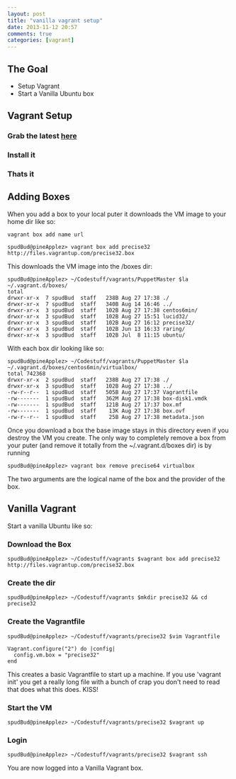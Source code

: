 ```yaml
---
layout: post
title: "vanilla vagrant setup"
date: 2013-11-12 20:57
comments: true
categories: [vagrant]
---
```



## The Goal
- Setup Vagrant
- Start a Vanilla Ubuntu box


<!-- more -->

## Vagrant Setup

### Grab the latest [here](http://downloads.vagrantup.com/)

### Install it

### Thats it

## Adding Boxes

When you add a box to your local puter it downloads the VM image to your home dir like so:

```
vagrant box add name url
```
```
spudBud@pineApplez> vagrant box add precise32 http://files.vagrantup.com/precise32.box
```
This downloads the VM image into the /boxes dir:

```
spudBud@pineApplez> ~/Codestuff/vagrants/PuppetMaster $la ~/.vagrant.d/boxes/
total 
drwxr-xr-x  7 spudBud  staff   238B Aug 27 17:38 ./
drwxr-xr-x  7 spudBud  staff   340B Aug 14 16:46 ../
drwxr-xr-x  3 spudBud  staff   102B Aug 27 17:38 centos6min/
drwxr-xr-x  3 spudBud  staff   102B Aug 27 15:51 lucid32/
drwxr-xr-x  3 spudBud  staff   102B Aug 27 16:12 precise32/
drwxr-xr-x  3 spudBud  staff   102B Jun 13 16:33 raring/
drwxr-xr-x  3 spudBud  staff   102B Jul  8 11:15 ubuntu/
```

With each box dir looking like so:

```
spudBud@pineApplez> ~/Codestuff/vagrants/PuppetMaster $la ~/.vagrant.d/boxes/centos6min/virtualbox/
total 742368
drwxr-xr-x  2 spudBud  staff   238B Aug 27 17:38 ./
drwxr-xr-x  3 spudBud  staff   102B Aug 27 17:38 ../
-rw-r--r--  1 spudBud  staff   505B Aug 27 17:37 Vagrantfile
-rw-------  1 spudBud  staff   362M Aug 27 17:38 box-disk1.vmdk
-rw-------  1 spudBud  staff   121B Aug 27 17:37 box.mf
-rw-------  1 spudBud  staff    13K Aug 27 17:38 box.ovf
-rw-r--r--  1 spudBud  staff    25B Aug 27 17:38 metadata.json
```
Once you download a box the base image stays in this directory even if you destroy the VM you create.  The only way to completely remove a box from your puter (and remove it totally from the ~/.vagrant.d/boxes dir) is by running 

```
spudBud@pineApplez> vagrant box remove precise64 virtualbox
```

The two arguments are the logical name of the box and the provider of the box.


## Vanilla Vagrant
Start a vanilla Ubuntu like so:

### Download the Box

```
spudBud@pineApplez> ~/Codestuff/vagrants $vagrant box add precise32 http://files.vagrantup.com/precise32.box
```

### Create the dir

```
spudBud@pineApplez> ~/Codestuff/vagrants $mkdir precise32 && cd precise32
```

### Create the Vagrantfile

```
spudBud@pineApplez> ~/Codestuff/vagrants/precise32 $vim Vagrantfile
```
```
Vagrant.configure("2") do |config|
  config.vm.box = "precise32"
end
```

This creates a basic Vagrantfile to start up a machine.  If you use 'vagrant init' you get a really long file with a bunch of crap you don't need to read that does what this does.  KISS!

### Start the VM

```
spudBud@pineApplez> ~/Codestuff/vagrants/precise32 $vagrant up
```

### Login

```
spudBud@pineApplez> ~/Codestuff/vagrants/precise32 $vagrant ssh
```

You are now logged into a Vanilla Vagrant box. 
